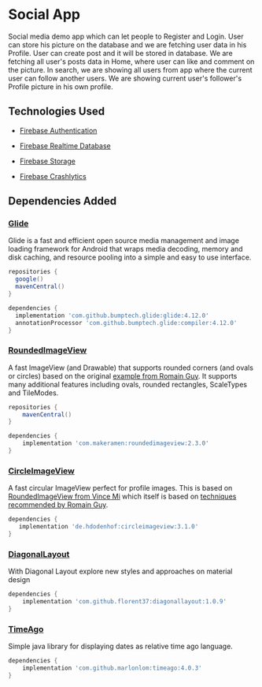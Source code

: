 # Social App

Social media demo app which can let people to Register and Login. User can store his picture on the database and we are fetching user data in his Profile.
User can create post and it will be stored in database. We are fetching all user's posts data in Home, where user can like and comment on the picture.
In search, we are showing all users from app where the current user can follow another users. We are showing current user's follower's Profile picture in his own profile.


## Technologies Used

 - [Firebase Authentication](https://firebase.google.com/docs/auth)

 - [Firebase Realtime Database](https://firebase.google.com/docs/database/)

 - [Firebase Storage](https://firebase.google.com/docs/storage)

 - [Firebase Crashlytics](https://firebase.google.com/docs/crashlytics)


## Dependencies Added

 ### [Glide](https://github.com/bumptech/glide) 
 Glide is a fast and efficient open source media management and image loading framework for Android that wraps media decoding, memory and disk caching, and resource pooling into a simple and easy to use interface.


```gradle
repositories {
  google()
  mavenCentral()
}

dependencies {
  implementation 'com.github.bumptech.glide:glide:4.12.0'
  annotationProcessor 'com.github.bumptech.glide:compiler:4.12.0'
}
```

 ### [RoundedImageView](https://github.com/vinc3m1/RoundedImageView) 
A fast ImageView (and Drawable) that supports rounded corners (and ovals or circles) based on the original [example from Romain Guy](http://www.curious-creature.org/2012/12/11/android-recipe-1-image-with-rounded-corners/). It supports many additional features including ovals, rounded rectangles, ScaleTypes and TileModes.


```gradle
repositories {
    mavenCentral()
}

dependencies {
    implementation 'com.makeramen:roundedimageview:2.3.0'
}
```


 ### [CircleImageView](https://github.com/hdodenhof/CircleImageView) 
A fast circular ImageView perfect for profile images. This is based on [RoundedImageView from Vince Mi](https://github.com/vinc3m1/RoundedImageView) which itself is based on [techniques recommended by Romain Guy](http://www.curious-creature.org/2012/12/11/android-recipe-1-image-with-rounded-corners/).

```gradle
dependencies {
   implementation 'de.hdodenhof:circleimageview:3.1.0'
}
```


 ### [DiagonalLayout](https://github.com/florent37/DiagonalLayout) 
With Diagonal Layout explore new styles and approaches on material design

```gradle
dependencies {
    implementation 'com.github.florent37:diagonallayout:1.0.9'
}
```

 ### [TimeAgo](https://github.com/marlonlom/timeago) 
Simple java library for displaying dates as relative time ago language.

```gradle
dependencies {
    implementation 'com.github.marlonlom:timeago:4.0.3'
}
```










